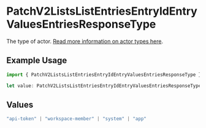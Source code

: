 # PatchV2ListsListEntriesEntryIdEntryValuesEntriesResponseType

The type of actor. [Read more information on actor types here](/docs/actors).

## Example Usage

```typescript
import { PatchV2ListsListEntriesEntryIdEntryValuesEntriesResponseType } from "attio-js/models/operations";

let value: PatchV2ListsListEntriesEntryIdEntryValuesEntriesResponseType = "app";
```

## Values

```typescript
"api-token" | "workspace-member" | "system" | "app"
```